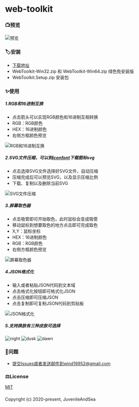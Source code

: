 # web-toolkit

### 📺预览

![预览](https://github.com/wind-lc/images/blob/main/web-toolkit/web-toolkit.jpg)

### 🏷️安装

- [下载地址](https://github.com/wind-lc/web-toolkit/releases)
- WebToolkit-Win32.zip 和 WebToolkit-Win64.zip 绿色免安装版
- WebToolkit.Setup.zip 安装包

### ✨使用
##### 1.RGB和16进制互换

- 点击箭头可以实现RGB颜色和16进制互相转换
- RGB：RGB颜色
- HEX：16进制颜色
- 右侧方框颜色预览

![RGB和16进制互换](https://github.com/wind-lc/images/blob/main/web-toolkit/1.jpg)
##### 2.SVG文件压缩，可以到[iconfont](https://www.iconfont.cn/)下载图标svg

- 点击选择SVG文件选择好SVG文件，自动压缩
- 压缩完成后可以预览SVG，以及显示压缩比例
- 下载、复制以及删除当前SVG

![SVG文件压缩](https://github.com/wind-lc/images/blob/main/web-toolkit/2.jpg)
##### 3.屏幕取色器 

- 点击吸管即可开始取色，此时鼠标会变成吸管
- 移动鼠标到想要取色的地方点击即可完成取色
- X,Y：鼠标坐标
- HEX：16进制颜色
- RGB：RGB颜色
- 右侧方框颜色预览

![屏幕取色器](https://github.com/wind-lc/images/blob/main/web-toolkit/3.jpg)
##### 4.JSON格式化

- 输入或者粘贴JSON代码到文本域
- 点击格式化按钮即可格式化JSON
- 点击压缩即可压缩JSON
- 点击复制即可复制JSON代码到剪贴板

![JSON格式化](https://github.com/wind-lc/images/blob/main/web-toolkit/4.jpg)
##### 5.支持换肤有三种皮肤可选择

![night](https://github.com/wind-lc/images/blob/main/web-toolkit/web-toolkit.jpg)
![dusk](https://github.com/wind-lc/images/blob/main/web-toolkit/web-toolkit2.jpg)
![dawn](https://github.com/wind-lc/images/blob/main/web-toolkit/web-toolkit3.jpg)

### 🤝问题

- 提交Issues或者发送邮件到wind19952@gmail.com

### ⚖️License 
[MIT](https://opensource.org/licenses/MIT)

###

Copyright (c) 2020-present, JuvenileAndSea


